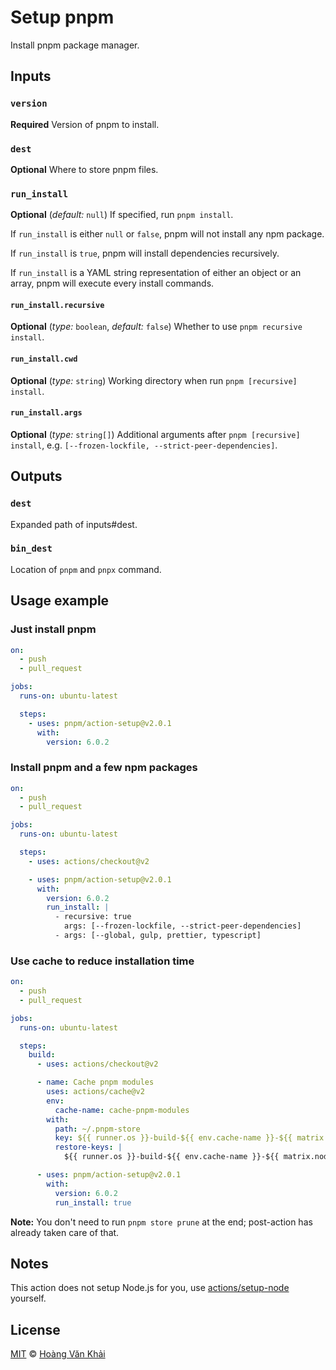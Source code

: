 # Setup pnpm

Install pnpm package manager.

## Inputs

### `version`

**Required** Version of pnpm to install.

### `dest`

**Optional** Where to store pnpm files.

### `run_install`

**Optional** (_default:_ `null`) If specified, run `pnpm install`.

If `run_install` is either `null` or `false`, pnpm will not install any npm package.

If `run_install` is `true`, pnpm will install dependencies recursively.

If `run_install` is a YAML string representation of either an object or an array, pnpm will execute every install commands.

#### `run_install.recursive`

**Optional** (_type:_ `boolean`, _default:_ `false`) Whether to use `pnpm recursive install`.

#### `run_install.cwd`

**Optional** (_type:_ `string`) Working directory when run `pnpm [recursive] install`.

#### `run_install.args`

**Optional** (_type:_ `string[]`) Additional arguments after `pnpm [recursive] install`, e.g. `[--frozen-lockfile, --strict-peer-dependencies]`.

## Outputs

### `dest`

Expanded path of inputs#dest.

### `bin_dest`

Location of `pnpm` and `pnpx` command.

## Usage example

### Just install pnpm

```yaml
on:
  - push
  - pull_request

jobs:
  runs-on: ubuntu-latest

  steps:
    - uses: pnpm/action-setup@v2.0.1
      with:
        version: 6.0.2
```

### Install pnpm and a few npm packages

```yaml
on:
  - push
  - pull_request

jobs:
  runs-on: ubuntu-latest

  steps:
    - uses: actions/checkout@v2

    - uses: pnpm/action-setup@v2.0.1
      with:
        version: 6.0.2
        run_install: |
          - recursive: true
            args: [--frozen-lockfile, --strict-peer-dependencies]
          - args: [--global, gulp, prettier, typescript]
```

### Use cache to reduce installation time

```yaml
on:
  - push
  - pull_request

jobs:
  runs-on: ubuntu-latest

  steps:
    build:
      - uses: actions/checkout@v2

      - name: Cache pnpm modules
        uses: actions/cache@v2
        env:
          cache-name: cache-pnpm-modules
        with:
          path: ~/.pnpm-store
          key: ${{ runner.os }}-build-${{ env.cache-name }}-${{ matrix.node-version }}-${{ hashFiles('**/package.json') }}
          restore-keys: |
            ${{ runner.os }}-build-${{ env.cache-name }}-${{ matrix.node-version }}-

      - uses: pnpm/action-setup@v2.0.1
        with:
          version: 6.0.2
          run_install: true
```

**Note:** You don't need to run `pnpm store prune` at the end; post-action has already taken care of that.

## Notes

This action does not setup Node.js for you, use [actions/setup-node](https://github.com/actions/setup-node) yourself.

## License

[MIT](https://git.io/JfclH) © [Hoàng Văn Khải](https://github.com/KSXGitHub/)
